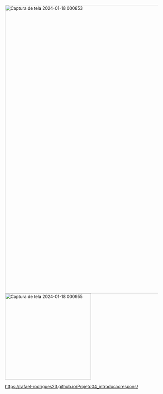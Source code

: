 <img width="946" alt="Captura de tela 2024-01-18 000853" src="https://github.com/Rafael-Rodrigues23/Projeto04_introducaorespons/assets/94968001/f1cb4a67-e383-4d66-9cbc-d57b4b4ec1a5">
<img width="283" alt="Captura de tela 2024-01-18 000955" src="https://github.com/Rafael-Rodrigues23/Projeto04_introducaorespons/assets/94968001/fcc4bf5c-63e4-453d-9ff9-4a4d34e90c63">

https://rafael-rodrigues23.github.io/Projeto04_introducaorespons/
